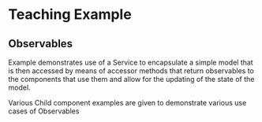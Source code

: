 # Teaching Example

## Observables

Example demonstrates use of a Service to encapsulate a simple model that is then accessed by means of accessor methods that return observables to the components that use them and allow for the updating of the state of the model.

Various Child component examples are given to demonstrate various use cases of Observables